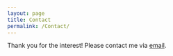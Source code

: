 ```yaml
---
layout: page
title: Contact
permalink: /Contact/
---
```


Thank you for the interest! Please contact me via [email](mailto:skyshi@g.ucla.edu).

